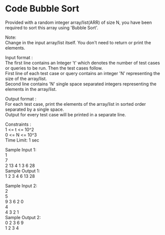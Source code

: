 # Code Bubble Sort




Provided with a random integer array/list(ARR) of size N, you have been required to sort this array using 'Bubble Sort'.    

Note:     
Change in the input array/list itself. You don't need to return or print the elements.     
 
Input format :     
The first line contains an Integer 't' which denotes the number of test cases or queries to be run. Then the test cases follow.      
First line of each test case or query contains an integer 'N' representing the size of the array/list.     
Second line contains 'N' single space separated integers representing the elements in the array/list.    

Output format :     
For each test case, print the elements of the array/list in sorted order separated by a single space.      
Output for every test case will be printed in a separate line.     

Constraints :     
1 <= t <= 10^2     
0 <= N <= 10^3     
Time Limit: 1 sec     

Sample Input 1:     
1     
7     
2 13 4 1 3 6 28     
Sample Output 1:     
1 2 3 4 6 13 28     

Sample Input 2:     
2     
5    
9 3 6 2 0      
4      
4 3 2 1      
Sample Output 2:     
0 2 3 6 9     
1 2 3 4     
